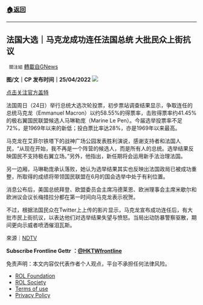 ###  [:house:返回](README.md)
---


## 法国大选｜马克龙成功连任法国总统 大批民众上街抗议
` 關注組` [轉載自GNews](https://gnews.org/zh-hans/2408896/)

**图/文｜CP 发布时间｜25/04/2022**
 ![](https://assets.gnews.org/wp-content/uploads/2022/04/馬克龍成功連任法國總統-大批民眾上街抗議.jpg) 

[点击关注官方盖特](https://www.gettr.com/user/hktwfrontline)

法国周日（24日）举行总统大选次轮投票，初步票站调查结果显示，争取连任的总统马克龙（Emmanuel Macron）以约58.55%的得票率，击败得票率约41.45%的极右翼国民联盟候选人马琳勒庞（Marine Le Pen）。今届选举投票率不足72%，是1969年以来的新低；投白票比率达28%，亦是1969年以来最高。
 
马克龙在艾菲尔铁塔下的战神广场公园发表胜利演说，感谢支持者和法国人民，“从现在开始，我不再是一个阵营的候选人，而是所有人的总统。选举结果反映国民不支持极右翼立场。”另外，他指出，新任期将会运用新手法治理法国。
 
另一边厢，马琳勒庞承认落败，她认为选举结果其实也反映出法国政局已被成功重整，所取得的成绩将带领国民联盟在6月的国会选举中处于有利位置。
 
消息公布后，美国总统拜登、欧盟委员会主席冯德莱恩、欧洲理事会主席米歇尔和欧洲议会议长梅措拉分都在第一时间向马克龙表示祝贺。
 
不过，根据法国民众在Twitter上上传的影片显示，马克龙宣布成功连任后，有大批市民上街抗议，以表达他们对选举结果失望与愤怒。当局出动防暴警察驱散，期间更向示威者喷洒催泪瓦斯。
 
來源｜[NDTV](https://www.ndtv.com/world-news/protests-in-paris-after-emmanuel-macron-wins-french-polls-police-use-teargas-2916745)
 
**Subscribe Frontline Gettr** **：**[**@HKTWfrontline**](https://www.gettr.com/user/hktwfrontline)

免责声明：本文内容仅代表作者个人观点，平台不承担任何法律风险。
  
- [ROL Foundation](https://rolfoundation.org/)
- [ROL Society](https://rolsociety.org/)
- [Terms of use](https://gnews.org/terms-of-use-3/)
- [Privacy Policy](https://gnews.org/privacy-policy/)
